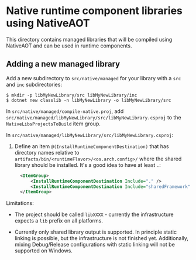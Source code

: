 # Native runtime component libraries using NativeAOT

This directory contains managed libraries that will be compiled using NativeAOT and can be used in runtime components.

## Adding a new managed library

Add a new subdirectory to `src/native/managed` for your library with a `src` and `inc` subdirectories:

``` console
$ mkdir -p libMyNewLibrary/src libMyNewLibrary/inc
$ dotnet new classlib -n libMyNewLibrary -o libMyNewLibrary/src
```

In `src/native/managed/compile-native.proj`, add
`src/native/managed/libMyNewLibrary/src/libMyNewLibrary.csproj` to the `NativeLibsProjectsToBuild`
item group.

In `src/native/managed/libMyNewLibrary/src/libMyNewLibrary.csproj`:
1. Define an item `@(InstallRuntimeComponentDestination)` that has directory names relative to `artifacts/bin/<runtimeFlavor>/<os.arch.config>/` where the shared library should be installed.  It's a good idea to have at least `.`:
    ```xml
      <ItemGroup>
          <InstallRuntimeComponentDestination Include="." />
          <InstallRuntimeComponentDestination Include="sharedFramework" Condition="'$(RuntimeFlavor)' == 'coreclr'"/>
      </ItemGroup>
    ```

Limitations:

* The project should be called `libXXXX` - currently the infrastructure expects a `lib` prefix on all platforms.

* Currently only shared library output is supported.  In principle static linking is possible, but the
infrastructure is not finished yet.  Additionally, mixing Debug/Release configurations with static
linking will not be supported on Windows.
